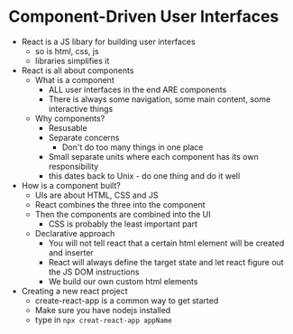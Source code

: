 # Component-Driven User Interfaces

- React is a JS libary for building user interfaces
    - so is html, css, js
    - libraries simplifies it
- React is all about components
    - What is a component
        - ALL user interfaces in the end ARE components
        - There is always some navigation, some main content, some interactive things
    - Why components?
        - Resusable
        - Separate concerns
            - Don't do too many things in one place
        - Small separate units where each component has its own responsibility
        - this dates back to Unix - do one thing and do it well
- How is a component built?
    - UIs are about HTML, CSS and JS
    - React combines the three into the component
    - Then the components are combined into the UI
        - CSS is probably the least important part
    - Declarative approach
        - You will not tell react that a certain html element will be created and inserter
        - React will always define the target state and let react figure out the JS DOM instructions
        - We build our own custom html elements
- Creating a new react project
    - create-react-app is a common way to get started
    - Make sure you have nodejs installed
    - type in 
    ```npx creat-react-app appName```